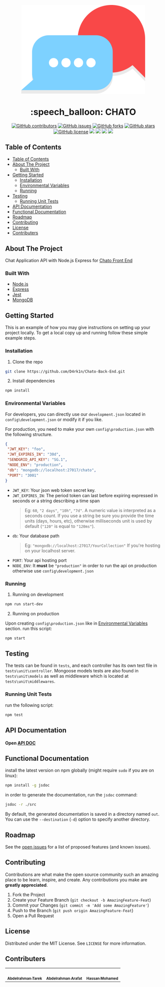 <p align="center">
  <a href="" rel="noopener">
 <img width=400px  src="./logo.svg" alt="Chato image"></a>
</p>


<h1 align="center"> :speech_balloon: CHATO </h1>

<div align="center">
  
  [![GitHub contributors](https://img.shields.io/github/contributors/D4rk1n/Chato-Back-End)](https://github.com/D4rk1n/Chato-Back-End/contributors)
  [![GitHub issues](https://img.shields.io/github/issues/D4rk1n/Chato-Back-End)](https://github.com/D4rk1n/Chato-Back-End/issues)
  [![GitHub forks](https://img.shields.io/github/forks/D4rk1n/Chato-Back-End)](https://github.com/D4rk1n/Chato-Back-End/network)
  [![GitHub stars](https://img.shields.io/github/stars/D4rk1n/Chato-Back-End)](https://github.com/D4rk1n/Chato-Back-End/stargazers)
  [![GitHub license](https://img.shields.io/github/license/D4rk1n/Chato-Back-End)](https://github.com/D4rk1n/Chato-Back-End/blob/main/LICENSE)
  <img src="https://img.shields.io/github/languages/count/D4rk1n/Chato-Back-End" />
  <img src="https://img.shields.io/github/languages/top/D4rk1n/Chato-Back-End" />
  <img src="https://img.shields.io/github/languages/code-size/D4rk1n/Chato-Back-End" />
  <img src="https://img.shields.io/github/issues-pr-raw/D4rk1n/Chato-Back-End" />

</div>

## Table of Contents

- [Table of Contents](#table-of-contents)
- [About The Project](#about-the-project)
  - [Built With](#built-with)
- [Getting Started](#getting-started)
  - [Installation](#installation)
  - [Environmental Variables](#environmental-variables)
  - [Running](#running)
- [Testing](#testing)
  - [Running Unit Tests](#running-unit-tests)
- [API Documentation](#api-documentation)
- [Functional Documentation](#functional-documentation)
- [Roadmap](#roadmap)
- [Contributing](#contributing)
- [License](#license)
- [Contributers](#contributers)



## About The Project

Chat Application API with Node.js Express for <a href="https://github.com/D4rk1n/Chato-Front-end">Chato Front End</a>

### Built With

- [Node.js](https://nodejs.org)
- [Express](https://expressjs.com)
- [Jest](https://jestjs.io)
- [MongoDB](https://www.mongodb.com)

<!-- GETTING STARTED -->

## Getting Started

This is an example of how you may give instructions on setting up your project locally.
To get a local copy up and running follow these simple example steps.

### Installation

1. Clone the repo

```sh
git clone https://github.com/D4rk1n/Chato-Back-End.git
```

2. Install dependencies

```sh
npm install
```
 
 ### Environmental Variables

 For developers, you can directly use our `development.json` located in `config\development.json` or modify it if you like.

 For production, you need to make your own `config\production.json` with the following structure.
 
 ```json
{
  "JWT_KEY": "foo",
  "JWT_EXPIRES_IN": "30d",
  "SENDGRID_API_KEY": "SG.1",
  "NODE_ENV": "production",
  "db": "mongodb://localhost:27017/chato",
  "PORT": "3001"
}

 ```
* `JWT_KEY`: Your json web token secret key.
* `JWT_EXPIRES_IN`: The period token can last before expiring expressed in seconds or a string describing a time span
  > Eg: `60`, `"2 days"`, `"10h"`, `"7d"`. A numeric value is interpreted as a seconds count. If you use a string be sure you provide the time units (days, hours, etc), otherwise milliseconds unit is used by default (`"120"` is equal to `"120ms"`).
* `db`: Your database path 
  > Eg: `"mongodb://localhost:27017/YourCollection"` If you're hosting on your localhost server.
* `PORT`: Your api hosting port
* `NODE_ENV`: It **must** be `"production"` in order to run the api on production otherwise use `config\development.json`

### Running

1. Running on development

```sh
npm run start-dev
```

2. Running on production

Upon creating `config\production.json` like in [Environmental Variables](#environmental-variables) section. run this script:

```sh
npm start
```


<!-- TESTING -->

## Testing
The tests can be found in ````tests````, and each controller has its own test file in ````tests\unit\controller````. Mongoose models tests are also found in ````tests\unit\models```` as well as middleware which is located at ````tests\unit\middlewares````.

### Running Unit Tests

run the following script:
```sh
npm test
```

<!-- API DOC -->

## API Documentation
  <h4>Open <a href="https://documenter.getpostman.com/view/10395649/TVCfVo1a"> API DOC </a> </h4>

<!-- FUNC DOC -->

## Functional Documentation

install the latest version on npm globally (might require `sudo` if you are on linux):
```sh
npm install -g jsdoc
```

in order to generate the documentation, run the `jsdoc` command:
```sh
jsdoc -r ./src
```
By default, the generated documentation is saved in a directory named `out`. You
can use the `--destination` (`-d`) option to specify another directory.

## Roadmap

See the [open issues](https://github.com/D4rk1n/Chato-Back-End/issues) for a list of proposed features (and known issues).

<!-- CONTRIBUTING -->

## Contributing

Contributions are what make the open source community such an amazing place to be learn, inspire, and create. Any contributions you make are **greatly appreciated**.

1. Fork the Project
2. Create your Feature Branch (`git checkout -b AmazingFeature-Feat`)
3. Commit your Changes (`git commit -m 'Add some AmazingFeature'`)
4. Push to the Branch (`git push origin AmazingFeature-Feat`)
5. Open a Pull Request

<!-- LICENSE -->

## License

Distributed under the MIT License. See `LICENSE` for more information.

<!-- Contributers -->

## Contributers

<table>
  <tr>
    <td align="center"><a href="https://github.com/fuboki10"><img src="https://avatars.githubusercontent.com/u/35429211?s=460&v=4" width="100px;" alt=""/><br /><sub><b>Abdelrahman Tarek</b></sub></a><br /></td>
    <td align="center"><a href="https://github.com/D4rk1n"><img src="https://avatars.githubusercontent.com/u/44725090?s=460&v=4" width="100px;" alt=""/><br /><sub><b>Abdelrahman Arafat</b></sub></a><br /></td>
    <td align="center"><a href="https://github.com/Hassan950"><img src="https://avatars.githubusercontent.com/u/42610032?s=460&v=4" width="100px;" alt=""/><br /><sub><b>Hassan Mohamed</b></sub></a><br /></td>
  </tr>
 </table>
